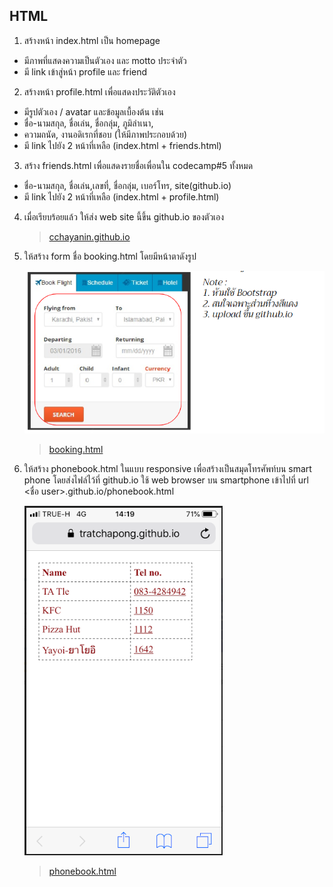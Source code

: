 ## HTML

1. สร้างหน้า index.html เป็น homepage

- มีภาพที่แสดงความเป็นตัวเอง และ motto ประจำตัว
- มี link เข้าสู่หน้า profile และ friend

2. สร้างหน้า profile.html เพื่อแสดงประวัติตัวเอง

- มีรูปตัวเอง / avatar และข้อมูลเบื้องต้น เช่น
- ชื่อ-นามสกุล,​ ชื่อเล่น, ชื่อกลุ่ม,​ ภูมิลำเนา,
- ความถนัด, งานอดิเรกที่ชอบ (ให้มีภาพประกอบด้วย)
- มี link ไปยัง 2 หน้าที่เหลือ (index.html + friends.html)

3. สร้าง friends.html เพื่อแสดงรายชื่อเพื่อนใน codecamp#5 ทั้งหมด

- ชื่อ-นามสกุล,​ ชื่อเล่น,เลขที่, ชื่อกลุ่ม,​ เบอร์โทร, site(github.io)
- มี link ไปยัง 2 หน้าที่เหลือ (index.html + profile.html)

4. เมื่อเรียบร้อยแล้ว ให้ส่ง web site นี้ขึ้น github.io ของตัวเอง

   > [cchayanin.github.io](https://cchayanin.github.io)

5. ให้สร้าง form ชื่อ booking.html โดยมีหน้าตาดังรูป

   ![booking](./booking.png)

   > [booking.html](https://cchayanin.github.io/booking.html)

6. ให้สร้าง phonebook.html ในแบบ responsive เพื่อสร้างเป็นสมุดโทรศัพท์บน smart phone โดยส่งไฟล์ไว้ที่ github.io ใช้ web browser บน smartphone เข้าไปที่ url <ชื่อ user>.github.io/phonebook.html

   ![phonebook](./phonebook.png)

   > [phonebook.html](https://cchayanin.github.io/phonebook.html)
